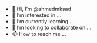 - 👋 Hi, I’m @ahmedmksad
- 👀 I’m interested in ...
- 🌱 I’m currently learning ...
- 💞️ I’m looking to collaborate on ...
- 📫 How to reach me ...

<!---
ahmedmksad/ahmedmksad is a ✨ special ✨ repository because its `README.md` (this file) appears on your GitHub profile.
You can click the Preview link to take a look at your changes.
--->
